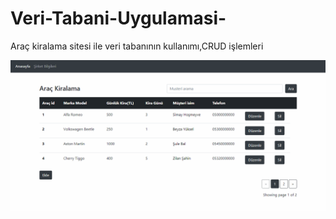 # Veri-Tabani-Uygulamasi-
Araç kiralama sitesi ile veri tabanının kullanımı,CRUD işlemleri

![arac](figures/arac.gif)
